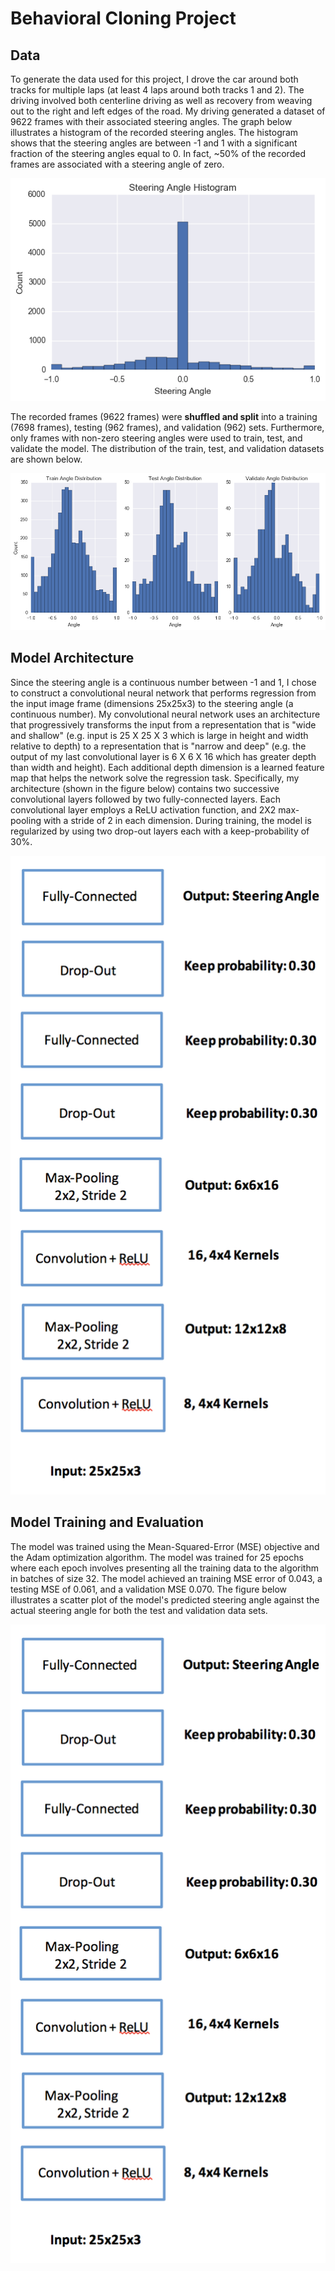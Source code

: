 # Behavioral Cloning Project

## Data

To generate the data used for this project, I drove the car around both tracks for multiple laps (at least 4 laps around both tracks 1 and 2).  The driving involved both centerline driving as well as recovery from weaving out to the right and left edges of the road.  My driving generated a dataset of 9622 frames with their associated steering angles.  The graph below illustrates a histogram of the recorded steering angles.  The histogram shows that the steering angles are between -1 and 1 with a significant fraction of the steering angles equal to 0.  In fact, ~50% of the recorded frames are associated with a steering angle of zero.

![Screenshot](images/data_histogram.png)

The recorded frames (9622 frames) were **shuffled and split** into a training (7698 frames), testing (962 frames), and validation (962) sets.  Furthermore, only frames with non-zero steering angles were used to train, test, and validate the model.  The distribution of the train, test, and validation datasets are shown below.

![Screenshot](images/train_test_validate_histogram.png)

## Model Architecture

Since the steering angle is a continuous number between -1 and 1, I chose to construct a convolutional neural network that performs regression from the input image frame (dimensions 25x25x3) to the steering angle (a continuous number).  My convolutional neural network uses an architecture that progressively transforms the input from a representation that is "wide and shallow" (e.g. input is 25 X 25 X 3 which is large in height and width relative to depth) to a representation that is "narrow and deep" (e.g. the output of my last convolutional layer is 6 X 6 X 16 which has greater depth than width and height). Each additional depth dimension is a learned feature map that helps the network solve the regression task.  Specifically, my architecture (shown in the figure below) contains two successive convolutional layers followed by two fully-connected layers. Each convolutional layer employs a ReLU activation function, and 2X2 max-pooling with a stride of 2 in each dimension. During training, the model is regularized by using two drop-out layers each with a keep-probability of 30%.

![Screenshot](images/model_architecture.png)

## Model Training and Evaluation

The model was trained using the Mean-Squared-Error (MSE) objective and the Adam optimization algorithm.  The model was trained for 25 epochs where each epoch involves presenting all the training data to the algorithm in batches of size 32.  The model achieved an training MSE error of 0.043, a testing MSE of 0.061, and a validation MSE 0.070.  The figure below illustrates a scatter plot of the model's predicted steering angle against the actual steering angle for both the test and validation data sets.

![Screenshot](images/model_architecture.png)
